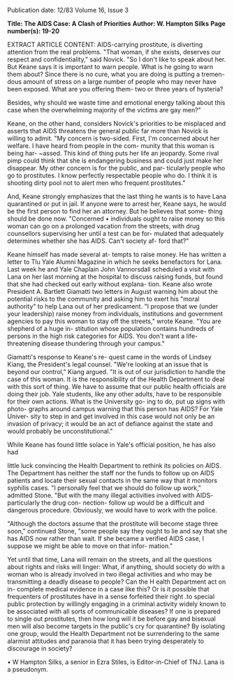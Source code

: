 Publication date: 12/83
Volume 16, Issue 3

**Title: The AIDS Case: A Clash of Priorities**
**Author: W. Hampton Silks**
**Page number(s): 19-20**

EXTRACT ARTICLE CONTENT:
AIDS-carrying prostitute, is diverting 
attention from the real problems. "That 
woman, if she exists, deserves our 
respect and confidentiality," said 
Novick. "So I don't like to speak about 
her. But Keane says it is important to 
warn people. What is he going to warn 
them about? Since there is no cure, 
what you are doing is putting a tremen-
dous amount of stress on a large 
number of people who may never have 
been exposed. What are you offering 
them- two or three years of hysteria? 


Besides, why should we waste time and 
emotional energy talking about this case 
when the overwhelming majority of the 
victims are gay men?" 

Keane, on the other hand, considers 
Novick's priorities to be misplaced and 
asserts that AIDS threatens the general 
public far more than Novick is willing 
to admit. "My concern is two-sided. 
First, I'm concerned about her welfare. 
I have heard from people in the com-
munity that this woman is being har-
~assed. This kind of thing puts her life 
an jeopardy. Some rival pimp could 
think that she is endangering business 
and could just make her disappear. My 
other concern is for the public, and par-
ticularly people who go to prostitutes. I 
know perfectly respectable people who 
do. I think it is shooting dirty pool not 
to alert men who frequent prostitutes." 

And, Keane strongly emphasizes that 
the last thing he wants is to have Lana 
quarantined or put in jail. If anyone 
were to arrest her, Keane says, he 
would be the first person to find her an 
attorney. But he believes that some-
thing should be done now. "Concerned 
• individuals ought to raise money so this 
woman can go on a prolonged vacation 
from the streets, with drug counsellors 
supervising her until a test can be for-
mulated that adequately determines 
whether she has AIDS. Can't society af-
ford that?" 

Keane himself has made several at-
tempts to raise money. He has written a 
letter to Tlu Yale Alumni Magazine in 
which he seeks benefactors for Lana. 
Last week he and Yale Chaplain John 
Vannorsdall scheduled a visit with Lana 
on her last morning at the hospital to 
discuss raising funds, but found that she 
had checked out early without explana-
tion. Keane also wrote President A. 
Bartlett Giamatti two letters in August 
warning him about the potential risks to 
the community and asking him to exert 
his "moral authority" to help Lana out 
of her predicament. "I propose that we 
(under your leadership) 
raise 
money from individuals, institutions 
and government agencies to pay this 
woman to stay off the streets," wrote 
Keane. "You are shepherd of a huge in-
stitution whose population contains 
hundreds of persons in the high risk 
categories for AIDS. You don't want a 
life-threatening disease thundering 
through your campus." 

Giamatti's response to Keane's re-
quest came in the words of Lindsey 
Kiang, the President's legal counsel. 
"We're looking at an issue that is beyond 
our control," Kiang argued. "It is out of 
our jurisdiction to handle the case of 
this woman. It is the responsibility of 
the Health Department to deal with this 
sort of thing. We have to assume that 
our public health officials are doing 
their job. Yale students, like any other 
adults, have to be responsible for their 
own actions. What is the University go-
ing to do, put up signs with photo-
graphs around campus warning that 
this person has AIDS? For Yale Univer-
sity to step in and get involved in this 
case would not only be an invasion of 
privacy; it would be an act of defiance 
against the state and would probably be 
unconstitutional." 

While Keane has found little solace in 
Yale's official position, he has also had 


little 
luck convincing the 
Health 
Department to rethink its policies on 
AIDS. The Department has neither the 
staff nor the funds to follow up on AIDS 
patients and locate their sexual contacts 
in the same way that it monitors syphilis 
cases. "I personally feel that we should do 
follow up work," admitted Stone. "But 
with the many illegal activities involved 
with AIDS- particularly the drug con-
nection- follow up would be a difficult 
and dangerous procedure. Obviously, 
we would have to work with the police. 

"Although the doctors assume that 
the prostitute will become stage three 
soon," continued Stone, "some people 
say they ought to lie and say that she 
has AIDS now rather than wait. If she 
became a verified AIDS case, I suppose 
we might be able to move on that infor-
mation." 

Yet until that time, Lana will remain 
on the streets, and all the questions 
about rights and risks will linger: What, 
if anything, should society do with a 
woman who is already involved in two 
illegal activities and who may be 
transmitting a deadly disease to people? 
Can the H ealth Department act on in-
complete medical evidence in a case like 
this? Or is it possible that frequenters of 
prostitutes have in a sense forfeited their 
right .to special public protection by 
willingly engaging in a criminal activity 
widely known to be associated with all 
sorts of communicable diseases? If one 
is prepared to single out prostitutes, 
then how long will it be before gay and 
bisexual men will also become targets in 
the public's cry for quarantine? By 
isolating one group, would the Health 
Department not be surrendering to the 
same alarmist attitudes and paranoia 
that it has been trying desperately to 
discourage in society? 

• 
W Hampton Silks, a senior in Ezra Stiles, is 
Editor-in-Chief of TNJ. 
Lana is a pseudonym.